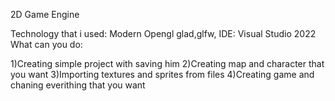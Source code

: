2D Game Engine

Technology that i used: Modern Opengl glad,glfw, IDE: Visual Studio 2022
What can you do:

1)Creating simple project with saving him
2)Creating map and character that you want
3)Importing textures and sprites from files
4)Creating game and chaning everithing that you want
